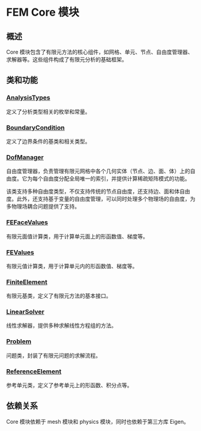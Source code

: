 # FEM Core 模块

## 概述

Core 模块包含了有限元方法的核心组件，如网格、单元、节点、自由度管理器、求解器等。这些组件构成了有限元分析的基础框架。

## 类和功能

### [AnalysisTypes](classes/AnalysisTypes.md)

定义了分析类型相关的枚举和常量。

### [BoundaryCondition](classes/BoundaryCondition.md)

定义了边界条件的基类和相关类型。

### [DofManager](classes/DofManager.md)

自由度管理器，负责管理有限元网格中各个几何实体（节点、边、面、体）上的自由度。它为每个自由度分配全局唯一的索引，并提供计算稀疏矩阵模式的功能。

该类支持多种自由度类型，不仅支持传统的节点自由度，还支持边、面和体自由度。此外，还支持基于变量的自由度管理，可以同时处理多个物理场的自由度，为多物理场耦合问题提供了支持。

### [FEFaceValues](classes/FEFaceValues.md)

有限元面值计算类，用于计算单元面上的形函数值、梯度等。

### [FEValues](classes/FEValues.md)

有限元值计算类，用于计算单元内的形函数值、梯度等。

### [FiniteElement](classes/FiniteElement.md)

有限元基类，定义了有限元方法的基本接口。

### [LinearSolver](classes/LinearSolver.md)

线性求解器，提供多种求解线性方程组的方法。

### [Problem](classes/Problem.md)

问题类，封装了有限元问题的求解流程。

### [ReferenceElement](classes/ReferenceElement.md)

参考单元类，定义了参考单元上的形函数、积分点等。

## 依赖关系

Core 模块依赖于 mesh 模块和 physics 模块，同时也依赖于第三方库 Eigen。